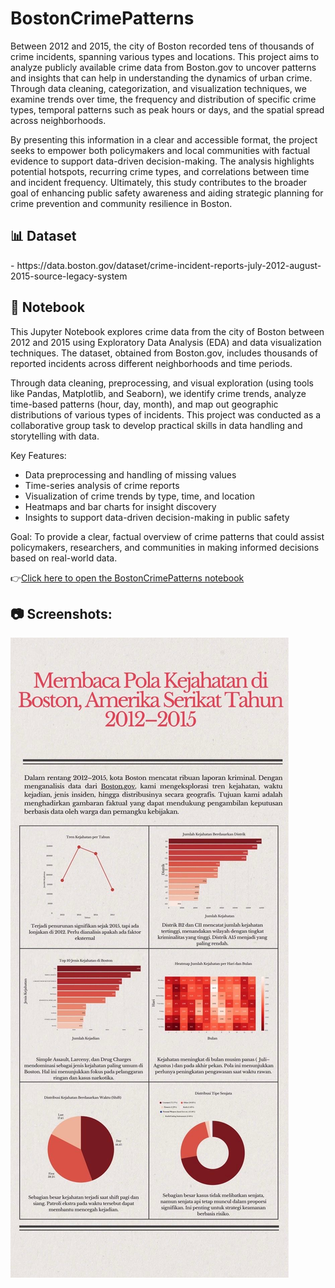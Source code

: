 # BostonCrimePatterns

Between 2012 and 2015, the city of Boston recorded tens of thousands of crime incidents, spanning various types and locations. This project aims to analyze publicly available crime data from Boston.gov to uncover patterns and insights that can help in understanding the dynamics of urban crime. Through data cleaning, categorization, and visualization techniques, we examine trends over time, the frequency and distribution of specific crime types, temporal patterns such as peak hours or days, and the spatial spread across neighborhoods.

By presenting this information in a clear and accessible format, the project seeks to empower both policymakers and local communities with factual evidence to support data-driven decision-making. The analysis highlights potential hotspots, recurring crime types, and correlations between time and incident frequency. Ultimately, this study contributes to the broader goal of enhancing public safety awareness and aiding strategic planning for crime prevention and community resilience in Boston.

<h2>📊 Dataset</h2>
- https://data.boston.gov/dataset/crime-incident-reports-july-2012-august-2015-source-legacy-system

<h2>📓 Notebook</h2>
This Jupyter Notebook explores crime data from the city of Boston between 2012 and 2015 using Exploratory Data Analysis (EDA) and data visualization techniques. The dataset, obtained from Boston.gov, includes thousands of reported incidents across different neighborhoods and time periods.

Through data cleaning, preprocessing, and visual exploration (using tools like Pandas, Matplotlib, and Seaborn), we identify crime trends, analyze time-based patterns (hour, day, month), and map out geographic distributions of various types of incidents. This project was conducted as a collaborative group task to develop practical skills in data handling and storytelling with data.

Key Features:
- Data preprocessing and handling of missing values  
- Time-series analysis of crime reports  
- Visualization of crime trends by type, time, and location  
- Heatmaps and bar charts for insight discovery  
- Insights to support data-driven decision-making in public safety

Goal:
To provide a clear, factual overview of crime patterns that could assist policymakers, researchers, and communities in making informed decisions based on real-world data.

👉[Click here to open the BostonCrimePatterns notebook](notebook/notebookBostonCrimePatterns.ipynb)

<h2>📷  Screenshots:</h2>

![Screenshot 1](image/visdatBoston.jpg)

